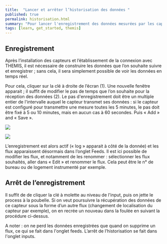 ```yaml
---
title:  "Lancer et arrêter l’historisation des données "
published: true
permalink: historisation.html
summary: "Pour lancer l'enregistrement des données mesurées par les capteurs, il suffit de suivre cette procédure"
tags: [learn, get_started, themis]
---
```


## Enregistrement

Après l’installation des capteurs et l’établissement de la connexion avec THEMIS, il est nécessaire de construire les données que l’on souhaite suivre et enregistrer ; sans cela, il sera simplement possible de voir les données en temps réel. 

Pour cela, cliquer sur la clé à droite de l’écran (1). Une nouvelle fenêtre apparait ; il suffit de modifier le pas de temps que l’on souhaite pour la réception des données (2). Le pas d'enregistrement doit être un multiple entier de l'intervalle auquel le capteur transmet ses données : si le capteur est configuré pour transmettre une mesure toutes les 5 minutes, le pas doit être fixé à 5 ou 10 minutes, mais en aucun cas à 60 secondes. Puis « Add » and « Save ». 

![](images/post5/clé_molette.png)

![](images/post5/fréquence.png)

L’enregistrement est alors actif (« log » apparait à côté de la donnée) et les flux apparaissent désormais dans l’onglet Feeds. Il est ici possible de modifier les flux, et notamment de les renommer : sélectionner les flux souhaités, aller dans « Edit » et renommer le flux. Cela peut être le n° de bureau ou de logement instrumenté par exemple. 

## Arrêt de l’enregistrement 

Il suffit de de cliquer la clé à molette au niveau de l'input, puis on jette le process à la poubelle. Si on veut poursuivre la récupération des données de ce capteur sous la forme d’un autre flux (changement de localisation du capteur par exemple), on en recrée un nouveau dans la foulée en suivant la procédure ci-dessus.

A noter : on ne perd les données enregistrées que quand on supprime un flux, ce qui se fait dans l'onglet feeds. L’arrêt de l’historisation se fait dans l'onglet inputs. 
